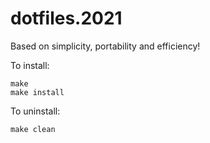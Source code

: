 # dotfiles.2021
Based on simplicity, portability and efficiency!

To install:
```
make
make install
```

To uninstall:
```
make clean
```
